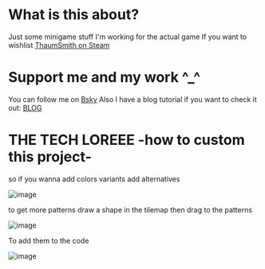 # What is this about?
Just some minigame stuff I'm working for the actual game
If you want to wishlist [ThaumSmith on Steam](https://store.steampowered.com/app/3361500/ThaumSmith/)

# Support me and my work ^_^
You can follow me on [Bsky](<https://bsky.app/profile/eakyrtk.com>)
Also I have a blog tutorial if you want to check it out: [BLOG](<https://eakyrtk.com/how-to-make-ui-in-godot-4/>)

# THE TECH LOREEE -how to custom this project-
so if you wanna add colors variants add alternatives

![image](https://github.com/user-attachments/assets/93f32ee3-c113-4b13-b45a-24dad36f3bda)


to get more patterns draw a shape in the tilemap then drag to the patterns

![image](https://github.com/user-attachments/assets/6d20fa10-f6e7-4dbc-984b-410991943b4f)


To add them to the code

![image](https://github.com/user-attachments/assets/9ff36802-e399-47e5-a560-47340fa629f8)

